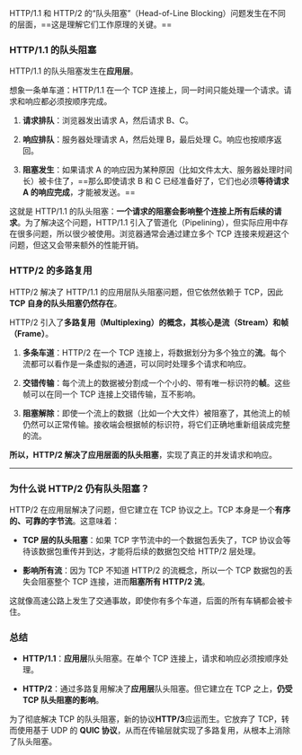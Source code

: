 HTTP/1.1 和 HTTP/2 的“队头阻塞”（Head-of-Line Blocking）问题发生在不同的层面，==这是理解它们工作原理的关键。==

### HTTP/1.1 的队头阻塞

HTTP/1.1 的队头阻塞发生在**应用层**。

想象一条单车道：HTTP/1.1 在一个 TCP 连接上，同一时间只能处理一个请求。请求和响应都必须按顺序完成。

1. **请求排队**：浏览器发出请求 A，然后请求 B、C。
    
2. **响应排队**：服务器处理请求 A，然后处理 B，最后处理 C。响应也按顺序返回。
    
3. **阻塞发生**：如果请求 A 的响应因为某种原因（比如文件太大、服务器处理时间长）被卡住了，==那么即使请求 B 和 C 已经准备好了，它们也必须**等待请求 A 的响应完成**，才能被发送。==
    

这就是 HTTP/1.1 的队头阻塞：**一个请求的阻塞会影响整个连接上所有后续的请求**。为了解决这个问题，HTTP/1.1 引入了管道化（Pipelining），但实际应用中存在很多问题，所以很少被使用。浏览器通常会通过建立多个 TCP 连接来规避这个问题，但这又会带来额外的性能开销。


### HTTP/2 的多路复用

HTTP/2 解决了 HTTP/1.1 的应用层队头阻塞问题，但它依然依赖于 TCP，因此**TCP 自身的队头阻塞仍然存在**。

HTTP/2 引入了**多路复用（Multiplexing）**的概念，其核心是**流（Stream）**和**帧（Frame）**。

1. **多条车道**：HTTP/2 在一个 TCP 连接上，将数据划分为多个独立的**流**。每个流都可以看作是一条虚拟的通道，可以同时处理多个请求和响应。
    
2. **交错传输**：每个流上的数据被分割成一个个小的、带有唯一标识符的**帧**。这些帧可以在同一个 TCP 连接上交错传输，互不影响。
    
3. **阻塞解除**：即使一个流上的数据（比如一个大文件）被阻塞了，其他流上的帧仍然可以正常传输。接收端会根据帧的标识符，将它们正确地重新组装成完整的流。
    

**所以，HTTP/2 解决了应用层面的队头阻塞**，实现了真正的并发请求和响应。

---

### 为什么说 HTTP/2 仍有队头阻塞？

HTTP/2 在应用层解决了问题，但它建立在 TCP 协议之上。TCP 本身是一个**有序的、可靠的字节流**。这意味着：

- **TCP 层的队头阻塞**：如果 TCP 字节流中的一个数据包丢失了，TCP 协议会等待该数据包重传并到达，才能将后续的数据包交给 HTTP/2 层处理。
    
- **影响所有流**：因为 TCP 不知道 HTTP/2 的流概念，所以一个 TCP 数据包的丢失会阻塞整个 TCP 连接，进而**阻塞所有 HTTP/2 流**。
    

这就像高速公路上发生了交通事故，即使你有多个车道，后面的所有车辆都会被卡住。

### 总结

- **HTTP/1.1**：**应用层**队头阻塞。在单个 TCP 连接上，请求和响应必须按顺序处理。
    
- **HTTP/2**：通过多路复用解决了**应用层**队头阻塞。但它建立在 TCP 之上，**仍受 TCP 队头阻塞的影响**。
    

为了彻底解决 TCP 的队头阻塞，新的协议**HTTP/3**应运而生。它放弃了 TCP，转而使用基于 UDP 的 **QUIC 协议**，从而在传输层就实现了多路复用，从根本上消除了队头阻塞。